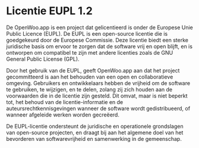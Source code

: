 # Licentie EUPL 1.2

De OpenWoo.app is een project dat gelicentieerd is onder de Europese Unie Public Licence (EUPL). De EUPL is een open-source licentie die is goedgekeurd door de Europese Commissie. Deze licentie biedt een sterke juridische basis om ervoor te zorgen dat de software vrij en open blijft, en is ontworpen om compatibel te zijn met andere licenties zoals de GNU General Public License (GPL).

Door het gebruik van de EUPL, geeft OpenWoo.app aan dat het project gecommitteerd is aan het behouden van een open en collaboratieve omgeving. Gebruikers en ontwikkelaars hebben de vrijheid om de software te gebruiken, te wijzigen, en te delen, zolang zij zich houden aan de voorwaarden die in de licentie zijn gesteld. Dit omvat, maar is niet beperkt tot, het behoud van de licentie-informatie en de auteursrechtkennisgevingen wanneer de software wordt gedistribueerd, of wanneer afgeleide werken worden gecreëerd.

De EUPL-licentie ondersteunt de juridische en operationele grondslagen van open-source projecten, en draagt bij aan het algemene doel van het bevorderen van softwarevrijheid en samenwerking in de gemeenschap.
